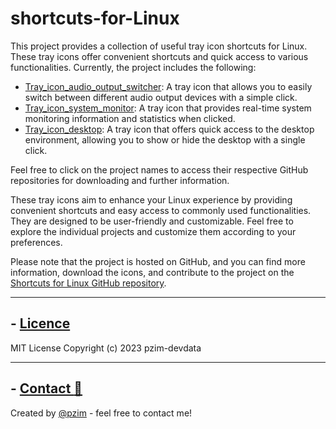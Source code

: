 # shortcuts-for-Linux
This project provides a collection of useful tray icon shortcuts for Linux. These tray icons offer convenient shortcuts and quick access to various functionalities. Currently, the project includes the following:


- [Tray_icon_audio_output_switcher](https://github.com/pzim-devdata/shortcuts-for-Linux/tree/main/Tray_icon_audio_output_switcher): A tray icon that allows you to easily switch between different audio output devices with a simple click.
- [Tray_icon_system_monitor](https://github.com/pzim-devdata/shortcuts-for-Linux/blob/main/Tray_icon_moniteur_system): A tray icon that provides real-time system monitoring information and statistics when clicked.
- [Tray_icon_desktop](https://github.com/pzim-devdata/shortcuts-for-Linux/tree/main/Tray_icon_desktop): A tray icon that offers quick access to the desktop environment, allowing you to show or hide the desktop with a single click.

Feel free to click on the project names to access their respective GitHub repositories for downloading and further information.

These tray icons aim to enhance your Linux experience by providing convenient shortcuts and easy access to commonly used functionalities. They are designed to be user-friendly and customizable. Feel free to explore the individual projects and customize them according to your preferences.

Please note that the project is hosted on GitHub, and you can find more information, download the icons, and contribute to the project on the [Shortcuts for Linux GitHub repository](https://github.com/pzim-devdata/shortcuts-for-Linux).

--------------------------------------------

## - [Licence](https://github.com/pzim-devdata/DATA-developer/raw/master/LICENSE)
MIT License
Copyright (c) 2023 pzim-devdata

--------------------------------------------

## - [Contact :email:](mailto:contact@pzim.fr?subject=Contact%20from%20Github)
Created by [@pzim](https://www.pzim.fr/) - feel free to contact me!
